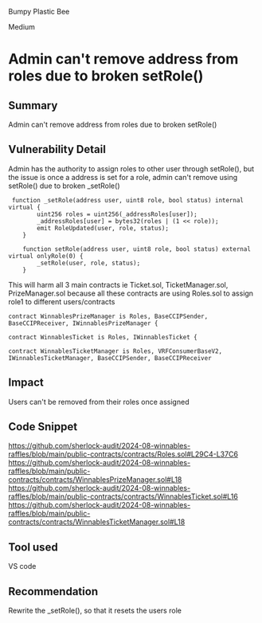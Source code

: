 Bumpy Plastic Bee

Medium

# Admin can't remove address from roles due to broken setRole()

## Summary
Admin can't remove address from roles due to broken setRole()

## Vulnerability Detail
Admin has the authority to assign roles to other user through setRole(), but the issue is once a address is set for a role, admin  can't  remove using setRole() due to broken _setRole()
```solidity
 function _setRole(address user, uint8 role, bool status) internal virtual {
        uint256 roles = uint256(_addressRoles[user]);
        _addressRoles[user] = bytes32(roles | (1 << role));
        emit RoleUpdated(user, role, status);
    }

    function setRole(address user, uint8 role, bool status) external virtual onlyRole(0) {
        _setRole(user, role, status);
    }
```
This will harm all 3 main contracts ie Ticket.sol, TicketManager.sol, PrizeManager.sol because all these contracts are using Roles.sol to assign role1 to different users/contracts
```solidity
contract WinnablesPrizeManager is Roles, BaseCCIPSender, BaseCCIPReceiver, IWinnablesPrizeManager {
```
```solidity
contract WinnablesTicket is Roles, IWinnablesTicket {
```
```solidity
contract WinnablesTicketManager is Roles, VRFConsumerBaseV2, IWinnablesTicketManager, BaseCCIPSender, BaseCCIPReceiver
```

## Impact
Users can't be removed from their roles once assigned

## Code Snippet
https://github.com/sherlock-audit/2024-08-winnables-raffles/blob/main/public-contracts/contracts/Roles.sol#L29C4-L37C6
https://github.com/sherlock-audit/2024-08-winnables-raffles/blob/main/public-contracts/contracts/WinnablesPrizeManager.sol#L18
https://github.com/sherlock-audit/2024-08-winnables-raffles/blob/main/public-contracts/contracts/WinnablesTicket.sol#L16
https://github.com/sherlock-audit/2024-08-winnables-raffles/blob/main/public-contracts/contracts/WinnablesTicketManager.sol#L18

## Tool used
VS code

## Recommendation
Rewrite the _setRole(), so that it resets the users role
